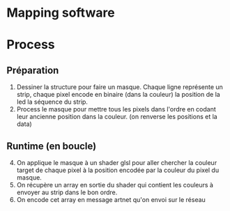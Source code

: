 # Mapping software

# Process

## Préparation

1. Dessiner la structure pour faire un masque. Chaque ligne représente un strip, chaque pixel encode en binaire (dans la couleur) la position de la led la séquence du strip.
2. Process le masque pour mettre tous les pixels dans l'ordre en codant leur ancienne position dans la couleur. (on renverse les positions et la data)

## Runtime (en boucle)

4. On applique le masque à un shader glsl pour aller chercher la couleur target de chaque pixel à la position encodée par la couleur du pixel du masque.
5. On récupère un array en sortie du shader qui contient les couleurs à envoyer au strip dans le bon ordre.
6. On encode cet array en message artnet qu'on envoi sur le réseau
